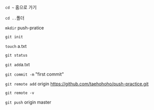 `cd ~` 홈으로 가기

`cd ..`폴더

`mkdir` push-pratice

`git init`

`touch` a.txt

`git status`

`git add`a.txt

`git commit -m` "first commit"

`git remote add` origin https://github.com/taehohoho/push-practice.git

`git remote -v`

`git push` origin master

